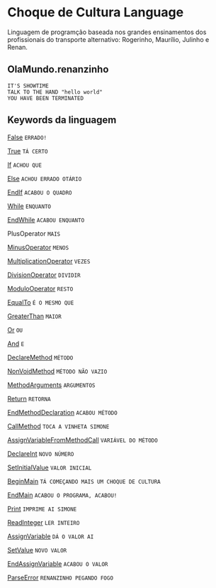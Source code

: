 # Choque de Cultura Language

Linguagem de programção baseada nos grandes ensinamentos dos profissionais do transporte alternativo: Rogerinho, Maurílio, Julinho e Renan.

## OlaMundo.renanzinho

	IT'S SHOWTIME
	TALK TO THE HAND "hello world"
	YOU HAVE BEEN TERMINATED

## Keywords da linguagem


[False](http://www.youtube.com/watch?v=_wk-jT9rn-8) `ERRADO!`

[True](http://www.youtube.com/watch?v=CtNb1dnEaSQ) `TÁ CERTO`

[If](http://www.youtube.com/watch?v=MiB7GLyvvJQ) `ACHOU QUE`

[Else](http://www.youtube.com/watch?v=c4psKYpfnYs) `ACHOU ERRADO OTÁRIO`

[EndIf](http://youtu.be/uGstM8QMCjQ?t=1m23s) `ACABOU O QUADRO`

[While](http://www.youtube.com/watch?v=wDztrw_0N8M) `ENQUANTO`

[EndWhile](http://www.youtube.com/watch?v=R39e30FL37U) `ACABOU ENQUANTO`

PlusOperator `MAIS`

[MinusOperator](http://www.youtube.com/watch?v=7Ox0Ehq-FRQ) `MENOS`

[MultiplicationOperator](http://www.youtube.com/watch?v=lf3Kyv_iaNs) `VEZES`

[DivisionOperator](http://www.youtube.com/watch?v=9VHtuqXZQeo) `DIVIDIR`

[ModuloOperator](http://www.youtube.com/watch?v=ybJWKZB0Erk&feature=youtu.be&t=6m59s)  `RESTO`

[EqualTo](http://www.youtube.com/watch?v=A1-wUV0-_JY) `É O MESMO QUE`

[GreaterThan](http://www.youtube.com/watch?v=19R2fDXCzcM) `MAIOR`

[Or](http://www.youtube.com/watch?v=RYtQMhnBtTw) `OU`

[And](http://www.youtube.com/watch?v=ZQ_Q2b_aXjk) `E`

[DeclareMethod](http://www.youtube.com/watch?v=uCwrOpnyXeo) `MÉTODO`

[NonVoidMethod](http://www.youtube.com/watch?v=WANa9Oku-JM) `MÉTODO NÃO VAZIO`

[MethodArguments](http://www.youtube.com/watch?v=FWmH9ylqYYQ) `ARGUMENTOS`

[Return](http://www.youtube.com/watch?v=-YEG9DgRHhA) `RETORNA`

[EndMethodDeclaration](http://www.youtube.com/watch?v=Hhm7aWp8gvc) `ACABOU MÉTODO`

[CallMethod](http://www.youtube.com/watch?v=HGhP3p6lI3U) `TOCA A VINHETA SIMONE`

[AssignVariableFromMethodCall](http://www.youtube.com/watch?v=HkkibBYm2WI) `VARIÁVEL DO MÉTODO`

[DeclareInt](http://www.youtube.com/watch?v=PZwwqjcEDUQ) `NOVO NÚMERO`

[SetInitialValue](http://www.youtube.com/watch?v=lwqzA6F7nws) `VALOR INICIAL`

[BeginMain](http://www.youtube.com/watch?v=TKTL2EDTFSo) `TÁ COMEÇANDO MAIS UM CHOQUE DE CULTURA`

[EndMain](http://www.youtube.com/watch?v=iy_BBBGBpqA) `ACABOU O PROGRAMA, ACABOU!`

[Print](http://www.youtube.com/watch?v=dQ6m8ztEzfA) `IMPRIME AI SIMONE`

[ReadInteger](https://www.youtube.com/watch?v=1mC9eOqsyTg) `LER INTEIRO`

[AssignVariable](http://www.youtube.com/watch?v=-9-Te-DPbSE) `DÁ O VALOR AI`

[SetValue](http://www.youtube.com/watch?v=RrPXRkJ_P90) `NOVO VALOR`

[EndAssignVariable](http://www.youtube.com/watch?v=rk9WHasIZk0) `ACABOU O VALOR`

[ParseError](http://www.youtube.com/watch?v=oGcRTJK43OM) `RENANZINHO PEGANDO FOGO`
